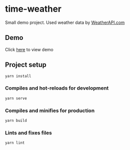 # time-weather
Small demo project.
Used weather data by [WeatherAPI.com](https://www.weatherapi.com/)

## Demo
Click [here](https://mznx.github.io/time-weather) to view demo

## Project setup
```
yarn install
```

### Compiles and hot-reloads for development
```
yarn serve
```

### Compiles and minifies for production
```
yarn build
```

### Lints and fixes files
```
yarn lint
```